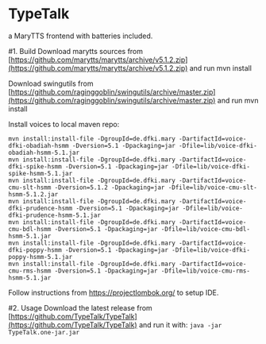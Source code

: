 TypeTalk
========
a MaryTTS frontend with batteries included.

#1. Build
Download marytts sources from [https://github.com/marytts/marytts/archive/v5.1.2.zip](https://github.com/marytts/marytts/archive/v5.1.2.zip) and run mvn install

Download swingutils from [https://github.com/raginggoblin/swingutils/archive/master.zip](https://github.com/raginggoblin/swingutils/archive/master.zip) and run mvn install

Install voices to local maven repo:
```
mvn install:install-file -DgroupId=de.dfki.mary -DartifactId=voice-dfki-obadiah-hsmm -Dversion=5.1 -Dpackaging=jar -Dfile=lib/voice-dfki-obadiah-hsmm-5.1.jar
mvn install:install-file -DgroupId=de.dfki.mary -DartifactId=voice-dfki-spike-hsmm -Dversion=5.1 -Dpackaging=jar -Dfile=lib/voice-dfki-spike-hsmm-5.1.jar
mvn install:install-file -DgroupId=de.dfki.mary -DartifactId=voice-cmu-slt-hsmm -Dversion=5.1.2 -Dpackaging=jar -Dfile=lib/voice-cmu-slt-hsmm-5.1.2.jar
mvn install:install-file -DgroupId=de.dfki.mary -DartifactId=voice-dfki-prudence-hsmm -Dversion=5.1 -Dpackaging=jar -Dfile=lib/voice-dfki-prudence-hsmm-5.1.jar
mvn install:install-file -DgroupId=de.dfki.mary -DartifactId=voice-cmu-bdl-hsmm -Dversion=5.1 -Dpackaging=jar -Dfile=lib/voice-cmu-bdl-hsmm-5.1.jar
mvn install:install-file -DgroupId=de.dfki.mary -DartifactId=voice-dfki-poppy-hsmm -Dversion=5.1 -Dpackaging=jar -Dfile=lib/voice-dfki-poppy-hsmm-5.1.jar
mvn install:install-file -DgroupId=de.dfki.mary -DartifactId=voice-cmu-rms-hsmm -Dversion=5.1 -Dpackaging=jar -Dfile=lib/voice-cmu-rms-hsmm-5.1.jar
```
Follow instructions from https://projectlombok.org/ to setup IDE.

#2. Usage
Download the latest release from [https://github.com/TypeTalk/TypeTalk](https://github.com/TypeTalk/TypeTalk) and run it with: `java -jar TypeTalk.one-jar.jar` 


